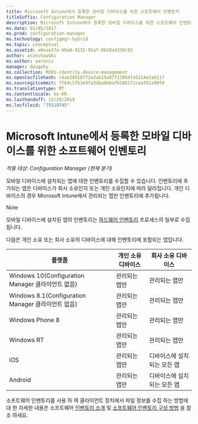 ```yaml
---
title: Microsoft Intune에서 등록한 모바일 디바이스를 위한 소프트웨어 인벤토리
titleSuffix: Configuration Manager
description: Microsoft Intune에서 등록한 모바일 디바이스를 위한 소프트웨어 인벤토리
ms.date: 03/05/2017
ms.prod: configuration-manager
ms.technology: configmgr-hybrid
ms.topic: conceptual
ms.assetid: a0eae17a-60a8-4132-91af-0b10ad338c92
author: aczechowski
ms.author: aaroncz
manager: dougeby
ms.collection: M365-identity-device-management
ms.openlocfilehash: c4ae28910772a3a615a87f130b4fa5114e2a6117
ms.sourcegitcommit: 7f64c5fb3e9fa3dba006af618b1f1ceaf61a99f0
ms.translationtype: MT
ms.contentlocale: ko-KR
ms.lasthandoff: 12/28/2019
ms.locfileid: "75519745"
---
```

# <a name="software-inventory-for-mobile-devices-enrolled-with-microsoft-intune"></a>Microsoft Intune에서 등록한 모바일 디바이스를 위한 소프트웨어 인벤토리

*적용 대상: Configuration Manager (현재 분기)*

 모바일 디바이스에 설치되는 앱에 대한 인벤토리를 수집할 수 있습니다. 인벤토리에 추가되는 앱은 디바이스가 회사 소유인지 또는 개인 소유인지에 따라 달라집니다. 개인 디바이스의 경우 Microsoft Intune에서 관리되는 앱만 인벤토리에 추가됩니다.  

> [!NOTE]  
>  모바일 디바이스에 설치된 앱의 인벤토리는 [하드웨어 인벤토리](mobile-device-hardware-inventory-hybrid.md) 프로세스의 일부로 수집됩니다.  

 다음은 개인 소유 또는 회사 소유의 디바이스에 대해 인벤토리에 포함되는 앱입니다.  

|플랫폼|개인 소유 디바이스|회사 소유 디바이스|  
|--------------|---------------------------------|--------------------------------|  
|Windows 10(Configuration Manager 클라이언트 없음)|관리되는 앱만|관리되는 앱만|
|Windows 8.1(Configuration Manager 클라이언트 없음)|관리되는 앱만|관리되는 앱만|  
|Windows Phone 8|관리되는 앱만|관리되는 앱만|  
|Windows RT|관리되는 앱만|관리되는 앱만|  
|iOS|관리되는 앱만|디바이스에 설치되는 모든 앱|  
|Android|관리되는 앱만|디바이스에 설치되는 모든 앱|  

소프트웨어 인벤토리를 사용 하 여 클라이언트 장치에서 파일 정보를 수집 하는 방법에 대 한 자세한 내용은 소프트웨어 [인벤토리 소개](../../core/clients/manage/inventory/introduction-to-software-inventory.md) 및 [소프트웨어 인벤토리 구성 방법](../../core/clients/manage/inventory/configure-software-inventory.md) 을 참조 하세요.
